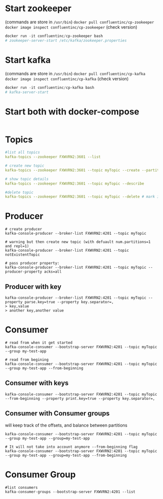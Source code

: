 

# Start zookeeper

(commands are store in `/usr/bin`)
`docker pull confluentinc/cp-zookeeper`   
`docker image inspect confluentinc/cp-zookeeper` (check version)
```powershell
docker run -it confluentinc/cp-zookeeper bash
# zookeeper-server-start /etc/kafka/zookeeper.properties
```

# Start kafka

(commands are store in `/usr/bin`)
`docker pull confluentinc/cp-kafka`
`docker image inspect confluentinc/cp-kafka` (check version)
```powershell
docker run -it confluentinc/cp-kafka bash
# kafka-server-start
```


# Start both with docker-compose

```

```

# Topics

```yaml
#list all topics
kafka-topics --zookeeper FXWVRN2:3601 --list

# create new topic
kafka-topics --zookeeper FXWVRN2:3601 --topic myTopic --create --partitions 3 --replication-factor 3

# show topic details
kafka-topics --zookeeper FXWVRN2:3601 --topic myTopic --describe

#delete topic
kafka-topics --zookeeper FXWVRN2:3601 --topic myTopic --delete # mark it for deletion. It will not work unless: delete.topic.delete=true
```

# Producer
```
# create producer
kafka-console-producer --broker-list FXWVRN2:4201 --topic myTopic

# warning but then create new topic (with defuault num.partitions=1 and repl=1) 
kafka-console-producer --broker-list FXWVRN2:4201 --topic notExistentTopic   

# pass producer property:
kafka-console-producer --broker-list FXWVRN2:4201 --topic myTopic --producer-property acks=all  

```

## Producer with key
```
kafka-console-producer --broker-list FXWVRN2:4201 --topic myTopic --property parse.key=true --property key.separator=,
> key,value
> another key,another value
```

# Consumer
```
# read from when it get started
kafka-console-consumer --bootstrap-server FXWVRN2:4201 --topic myTopic --group my-test-app

# read from begining
kafka-console-consumer --bootstrap-server FXWVRN2:4201 --topic myTopic --group my-test-app --from-beginning 
```
## Consumer with keys

```
kafka-console-consumer --bootstrap-server FXWVRN2:4201 --topic myTopic --from-beginning --property print.key=true --property key.separator=,
```

## Consumer with Consumer groups
will keep track of the offsets, and balance between partitions

```
kafka-console-consumer --bootstrap-server FXWVRN2:4201 --topic myTopic --group my-test-app --group=my-test-app 

# It will not take into account anymore --from-beginning flag
kafka-console-consumer --bootstrap-server FXWVRN2:4201 --topic myTopic --group my-test-app --group=my-test-app --from-beginning 
```

# Consumer Group

```
#list consumers
kafka-consumer-groups --bootstrap-server FXWVRN2:4201 --list
```
